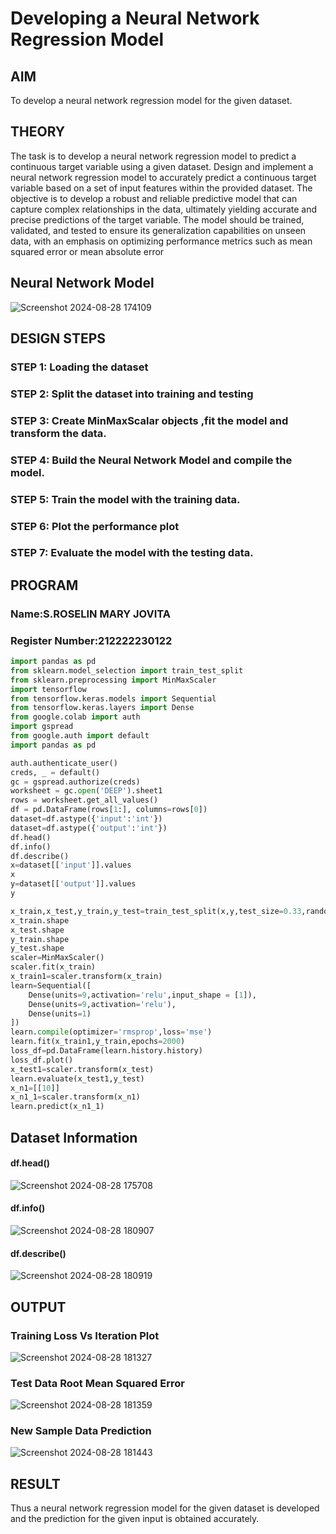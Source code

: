 # Developing a Neural Network Regression Model

## AIM

To develop a neural network regression model for the given dataset.

## THEORY
The task is to develop a neural network regression model to predict a continuous target variable using a given dataset.
Design and implement a neural network regression model to accurately predict a continuous target variable based on a set of input features within the provided dataset. The objective is to develop a robust and reliable predictive model that can capture complex relationships in the data, ultimately yielding accurate and precise predictions of the target variable. The model should be trained, validated, and tested to ensure its generalization capabilities on unseen data, with an emphasis on optimizing performance metrics such as mean squared error or mean absolute error



## Neural Network Model
![Screenshot 2024-08-28 174109](https://github.com/user-attachments/assets/53c93d67-af0e-4e7b-a036-1a2b8d821091)


## DESIGN STEPS

### STEP 1: Loading the dataset

### STEP 2: Split the dataset into training and testing

### STEP 3: Create MinMaxScalar objects ,fit the model and transform the data.

### STEP 4: Build the Neural Network Model and compile the model.

### STEP 5: Train the model with the training data.

### STEP 6: Plot the performance plot

### STEP 7: Evaluate the model with the testing data.

## PROGRAM
### Name:S.ROSELIN MARY JOVITA
### Register Number:212222230122
```python
import pandas as pd
from sklearn.model_selection import train_test_split
from sklearn.preprocessing import MinMaxScaler
import tensorflow
from tensorflow.keras.models import Sequential
from tensorflow.keras.layers import Dense
from google.colab import auth
import gspread
from google.auth import default
import pandas as pd

auth.authenticate_user()
creds, _ = default()
gc = gspread.authorize(creds)
worksheet = gc.open('DEEP').sheet1
rows = worksheet.get_all_values()
df = pd.DataFrame(rows[1:], columns=rows[0])
dataset=df.astype({'input':'int'})
dataset=df.astype({'output':'int'})
df.head()
df.info()
df.describe()
x=dataset[['input']].values
x
y=dataset[['output']].values
y

x_train,x_test,y_train,y_test=train_test_split(x,y,test_size=0.33,random_state=33)
x_train.shape
x_test.shape
y_train.shape
y_test.shape
scaler=MinMaxScaler()
scaler.fit(x_train)
x_train1=scaler.transform(x_train)
learn=Sequential([
    Dense(units=9,activation='relu',input_shape = [1]),
    Dense(units=9,activation='relu'),
    Dense(units=1)
])
learn.compile(optimizer='rmsprop',loss='mse')
learn.fit(x_train1,y_train,epochs=2000)
loss_df=pd.DataFrame(learn.history.history)
loss_df.plot()
x_test1=scaler.transform(x_test)
learn.evaluate(x_test1,y_test)
x_n1=[[10]]
x_n1_1=scaler.transform(x_n1)
learn.predict(x_n1_1)


```
## Dataset Information

#### df.head()
![Screenshot 2024-08-28 175708](https://github.com/user-attachments/assets/220f5e72-e7c3-495c-995a-cd887b0ae98e)


#### df.info()
![Screenshot 2024-08-28 180907](https://github.com/user-attachments/assets/803e792e-301e-4af1-b940-79d984e64043)


#### df.describe()
![Screenshot 2024-08-28 180919](https://github.com/user-attachments/assets/92713973-3fad-49c7-89f9-fcc4e7a2d9d6)

## OUTPUT

### Training Loss Vs Iteration Plot
![Screenshot 2024-08-28 181327](https://github.com/user-attachments/assets/64927c9d-5b40-4b52-b49b-766e91be8639)



### Test Data Root Mean Squared Error

![Screenshot 2024-08-28 181359](https://github.com/user-attachments/assets/f15c0aab-437c-4351-97ea-e7e68e92b7ee)


### New Sample Data Prediction

![Screenshot 2024-08-28 181443](https://github.com/user-attachments/assets/79d889ba-61bd-49ce-bdd8-cb15b92fafcf)


## RESULT
Thus a neural network regression model for the given dataset is developed and the prediction for the given input is obtained accurately.

